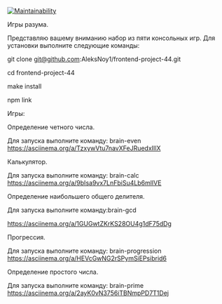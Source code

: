 [![Maintainability](https://api.codeclimate.com/v1/badges/a36f00413108b41ccdcd/maintainability)](https://codeclimate.com/github/AleksNoy1/frontend-project-44/maintainability)

Игры разума.

Представляю вашему вниманию набор из пяти консольных игр.
Для установки выполните следующие команды:

git clone git@github.com:AleksNoy1/frontend-project-44.git

cd frontend-project-44

make install

npm link

Игры:

Определение четного числа.

Для запуска выполните команду: brain-even
https://asciinema.org/a/TzxywVtu7navXFeJRuedxIIlX

Калькулятор.

Для запуска выполните команду: brain-calc
https://asciinema.org/a/9bIsa9vx7LnFbiSu4Lb6mlIVE

Определение наибольшего общего делителя.

Для запуска выполните команду:brain-gcd

https://asciinema.org/a/1GUGwtZKrKS28OU4g1dF75dDg

Прогрессия.

Для запуска выполните команду: brain-progression
https://asciinema.org/a/HEVcGwNG2rSPymSiEPsibrid6

Определение простого числа.

Для запуска выполните команду: brain-prime
https://asciinema.org/a/2ayK0vN3756iTBNmpPD7T1Dej
